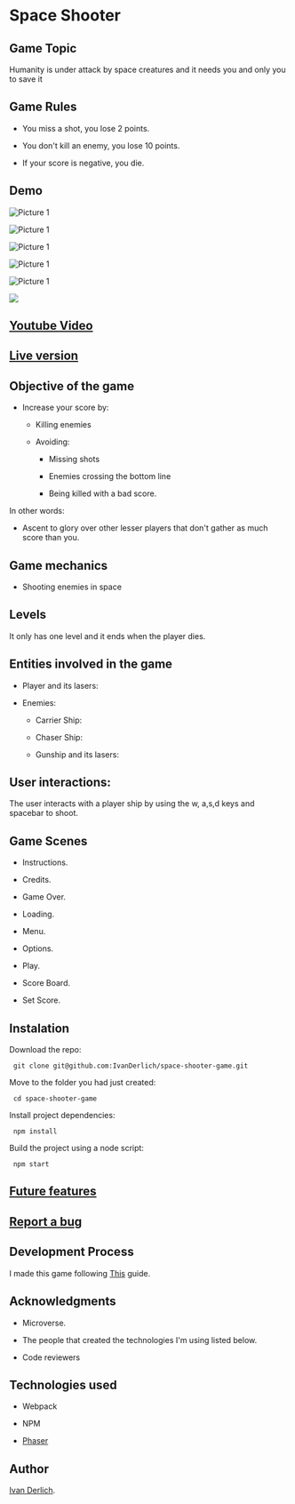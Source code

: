 # Space Shooter

## Game Topic

<p id="description-space-shooted"> Humanity is under attack by space creatures and it needs you and only you to save it <p>

## Game Rules

- You miss a shot, you lose 2 points.

- You don't kill an enemy, you lose 10 points.

- If your score is negative, you die.

## Demo

![Picture 1](docs/1.png) <br>

![Picture 1](docs/2.png) <br>

![Picture 1](docs/3.png) <br>

![Picture 1](docs/4.png) <br>

![Picture 1](docs/5.png) <br>

<img src="docs/1.gif" id="main-image-space-shooter" />

## [Youtube Video](https://www.youtube.com/watch?v=0E-0bb0-IFU)

## [Live version](https://ivanderlich-space-shooter.netlify.app/)

## Objective of the game

- Increase your score by:

  - Killing enemies

  - Avoiding:

    - Missing shots

    - Enemies crossing the bottom line

    - Being killed with a bad score.

In other words:

- Ascent to glory over other lesser players that don't gather as much score than you.

## Game mechanics

- Shooting enemies in space

## Levels

It only has one level and it ends when the player dies.

## Entities involved in the game

- Player and its lasers: 

- Enemies:

     - Carrier Ship:

     - Chaser Ship:

     - Gunship and its lasers:

## User interactions:

The user interacts with a player ship by using the w, a,s,d keys and spacebar to shoot.

## Game Scenes

- Instructions.

- Credits.

- Game Over.

- Loading.

- Menu.

- Options.

- Play.

- Score Board.

- Set Score.

## Instalation

Download the repo:

     git clone git@github.com:IvanDerlich/space-shooter-game.git

Move to the folder you had just created:

     cd space-shooter-game

Install project dependencies:

     npm install

Build the project using a node script:

     npm start

## [Future features](https://github.com/IvanDerlich/space-shooter-game/issues?q=is%3Aissue+is%3Aopen+label%3Aenhancement)

## [Report a bug](https://github.com/IvanDerlich/space-shooter-game/issues/new)

## Development Process

I made this game following [This](https://www.notion.so/Shooter-game-203e819041c7486bb36f9e65faecba27) guide.

## Acknowledgments

 - Microverse.

 - The people that created the technologies I'm using listed below.

 - Code reviewers

## Technologies used

 - Webpack

 - NPM

 - [Phaser](https://phaser.io/)

## Author

[Ivan Derlich](https://www.ivanderlich.com).